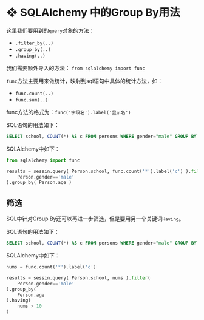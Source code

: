 # ❖ SQLAlchemy 中的Group By用法

这里我们要用到的`query`对象的方法：
- `.filter_by(..)`
- `.group_by(..)`
- `.having(..)`

我们需要额外导入的方法：
`from sqlalchemy import func`

`func`方法主要用来做统计，映射到sql语句中具体的统计方法，如：
- `func.count(..)`
- `func.sum(..)`

func方法的格式为：`func('字段名').label('显示名')`


SQL语句的用法如下：
```sql
SELECT school, COUNT(*) AS c FROM persons WHERE gender="male" GROUP BY age
```

SQLAlchemy中如下：
```py
from sqlalchemy import func

results = sessin.query( Person.school, func.count('*').label('c') ).filter(
    Person.gender=='male'
).group_by( Person.age )
```

## 筛选

SQL中针对Group By还可以再进一步筛选，但是要用另一个关键词`Having`。

SQL语句的用法如下：
```sql
SELECT school, COUNT(*) AS c FROM persons WHERE gender="male" GROUP BY age HAVING c >1
```

SQLAlchemy中如下：
```py
nums = func.count('*').label('c')

results = sessin.query( Person.school, nums ).filter(
    Person.gender=='male'
).group_by(
    Person.age
).having(
    nums > 10
)
```